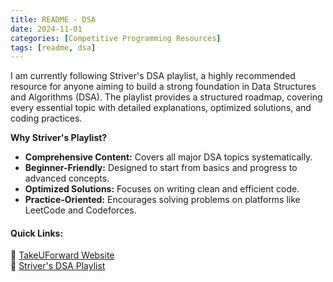 ```yaml
---
title: README - DSA
date: 2024-11-01
categories: [Competitive Programming Resources]
tags: [readme, dsa]
---
```


I am currently following Striver's DSA playlist, a highly recommended resource for anyone aiming to build a strong foundation in Data Structures and Algorithms (DSA). The playlist provides a structured roadmap, covering every essential topic with detailed explanations, optimized solutions, and coding practices.

**Why Striver's Playlist?**

- **Comprehensive Content:** Covers all major DSA topics systematically.
- **Beginner-Friendly:** Designed to start from basics and progress to advanced concepts.
- **Optimized Solutions:** Focuses on writing clean and efficient code.
- **Practice-Oriented:** Encourages solving problems on platforms like LeetCode and Codeforces.

#### Quick Links:

🔗 [TakeUForward Website](https://takeuforward.org/)\
🔗 [Striver's DSA Playlist](https://www.youtube.com/playlist?list=PLgUwDviBIf0oF6QL8m22w1hIDC1vJ_BHz)